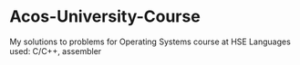 # Acos-University-Course
My solutions to problems for  Operating Systems course at HSE
Languages used: C/C++, assembler
